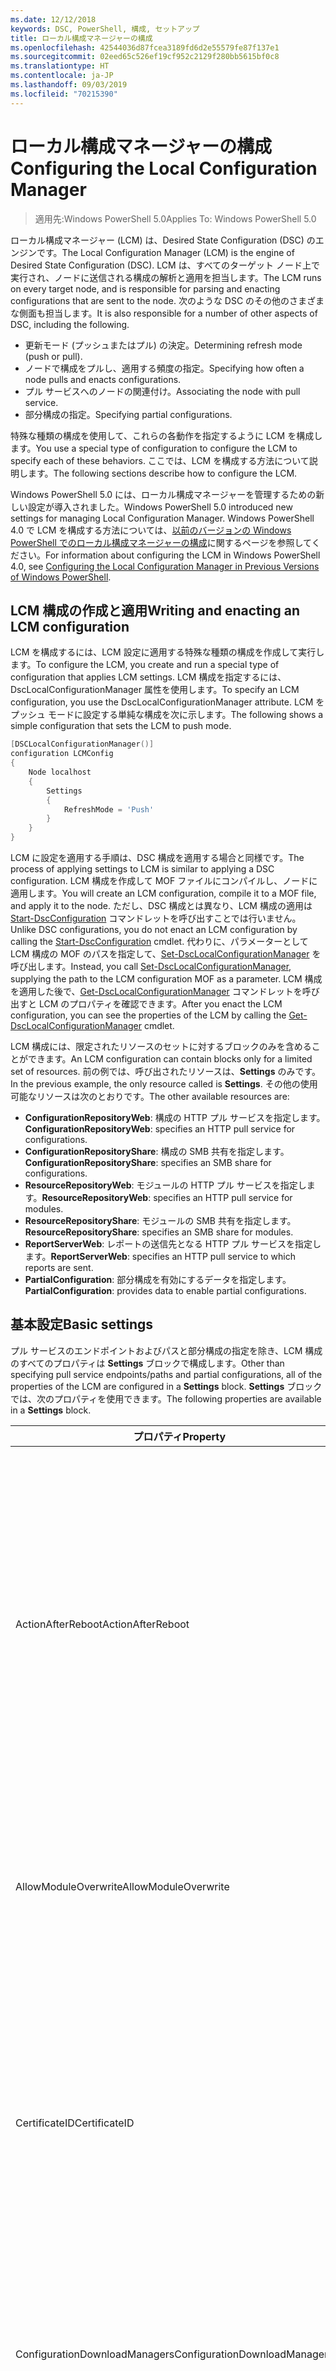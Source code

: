 ```yaml
---
ms.date: 12/12/2018
keywords: DSC, PowerShell, 構成, セットアップ
title: ローカル構成マネージャーの構成
ms.openlocfilehash: 42544036d87fcea3189fd6d2e55579fe87f137e1
ms.sourcegitcommit: 02eed65c526ef19cf952c2129f280bb5615bf0c8
ms.translationtype: HT
ms.contentlocale: ja-JP
ms.lasthandoff: 09/03/2019
ms.locfileid: "70215390"
---
```

# <a name="configuring-the-local-configuration-manager"></a><span data-ttu-id="49e75-103">ローカル構成マネージャーの構成</span><span class="sxs-lookup"><span data-stu-id="49e75-103">Configuring the Local Configuration Manager</span></span>

> <span data-ttu-id="49e75-104">適用先:Windows PowerShell 5.0</span><span class="sxs-lookup"><span data-stu-id="49e75-104">Applies To: Windows PowerShell 5.0</span></span>

<span data-ttu-id="49e75-105">ローカル構成マネージャー (LCM) は、Desired State Configuration (DSC) のエンジンです。</span><span class="sxs-lookup"><span data-stu-id="49e75-105">The Local Configuration Manager (LCM) is the engine of Desired State Configuration (DSC).</span></span>
<span data-ttu-id="49e75-106">LCM は、すべてのターゲット ノード上で実行され、ノードに送信される構成の解析と適用を担当します。</span><span class="sxs-lookup"><span data-stu-id="49e75-106">The LCM runs on every target node, and is responsible for parsing and enacting configurations that are sent to the node.</span></span>
<span data-ttu-id="49e75-107">次のような DSC のその他のさまざまな側面も担当します。</span><span class="sxs-lookup"><span data-stu-id="49e75-107">It is also responsible for a number of other aspects of DSC, including the following.</span></span>

- <span data-ttu-id="49e75-108">更新モード (プッシュまたはプル) の決定。</span><span class="sxs-lookup"><span data-stu-id="49e75-108">Determining refresh mode (push or pull).</span></span>
- <span data-ttu-id="49e75-109">ノードで構成をプルし、適用する頻度の指定。</span><span class="sxs-lookup"><span data-stu-id="49e75-109">Specifying how often a node pulls and enacts configurations.</span></span>
- <span data-ttu-id="49e75-110">プル サービスへのノードの関連付け。</span><span class="sxs-lookup"><span data-stu-id="49e75-110">Associating the node with pull service.</span></span>
- <span data-ttu-id="49e75-111">部分構成の指定。</span><span class="sxs-lookup"><span data-stu-id="49e75-111">Specifying partial configurations.</span></span>

<span data-ttu-id="49e75-112">特殊な種類の構成を使用して、これらの各動作を指定するように LCM を構成します。</span><span class="sxs-lookup"><span data-stu-id="49e75-112">You use a special type of configuration to configure the LCM to specify each of these behaviors.</span></span>
<span data-ttu-id="49e75-113">ここでは、LCM を構成する方法について説明します。</span><span class="sxs-lookup"><span data-stu-id="49e75-113">The following sections describe how to configure the LCM.</span></span>

<span data-ttu-id="49e75-114">Windows PowerShell 5.0 には、ローカル構成マネージャーを管理するための新しい設定が導入されました。</span><span class="sxs-lookup"><span data-stu-id="49e75-114">Windows PowerShell 5.0 introduced new settings for managing Local Configuration Manager.</span></span>
<span data-ttu-id="49e75-115">Windows PowerShell 4.0 で LCM を構成する方法については、[以前のバージョンの Windows PowerShell でのローカル構成マネージャーの構成](metaconfig4.md)に関するページを参照してください。</span><span class="sxs-lookup"><span data-stu-id="49e75-115">For information about configuring the LCM in Windows PowerShell 4.0, see [Configuring the Local Configuration Manager in Previous Versions of Windows PowerShell](metaconfig4.md).</span></span>

## <a name="writing-and-enacting-an-lcm-configuration"></a><span data-ttu-id="49e75-116">LCM 構成の作成と適用</span><span class="sxs-lookup"><span data-stu-id="49e75-116">Writing and enacting an LCM configuration</span></span>

<span data-ttu-id="49e75-117">LCM を構成するには、LCM 設定に適用する特殊な種類の構成を作成して実行します。</span><span class="sxs-lookup"><span data-stu-id="49e75-117">To configure the LCM, you create and run a special type of configuration that applies LCM settings.</span></span>
<span data-ttu-id="49e75-118">LCM 構成を指定するには、DscLocalConfigurationManager 属性を使用します。</span><span class="sxs-lookup"><span data-stu-id="49e75-118">To specify an LCM configuration, you use the DscLocalConfigurationManager attribute.</span></span>
<span data-ttu-id="49e75-119">LCM をプッシュ モードに設定する単純な構成を次に示します。</span><span class="sxs-lookup"><span data-stu-id="49e75-119">The following shows a simple configuration that sets the LCM to push mode.</span></span>

```powershell
[DSCLocalConfigurationManager()]
configuration LCMConfig
{
    Node localhost
    {
        Settings
        {
            RefreshMode = 'Push'
        }
    }
}
```

<span data-ttu-id="49e75-120">LCM に設定を適用する手順は、DSC 構成を適用する場合と同様です。</span><span class="sxs-lookup"><span data-stu-id="49e75-120">The process of applying settings to LCM is similar to applying a DSC configuration.</span></span>
<span data-ttu-id="49e75-121">LCM 構成を作成して MOF ファイルにコンパイルし、ノードに適用します。</span><span class="sxs-lookup"><span data-stu-id="49e75-121">You will create an LCM configuration, compile it to a MOF file, and apply it to the node.</span></span>
<span data-ttu-id="49e75-122">ただし、DSC 構成とは異なり、LCM 構成の適用は [Start-DscConfiguration](/powershell/module/psdesiredstateconfiguration/start-dscconfiguration) コマンドレットを呼び出すことでは行いません。</span><span class="sxs-lookup"><span data-stu-id="49e75-122">Unlike DSC configurations, you do not enact an LCM configuration by calling the [Start-DscConfiguration](/powershell/module/psdesiredstateconfiguration/start-dscconfiguration) cmdlet.</span></span>
<span data-ttu-id="49e75-123">代わりに、パラメーターとして LCM 構成の MOF のパスを指定して、[Set-DscLocalConfigurationManager](/powershell/module/PSDesiredStateConfiguration/Set-DscLocalConfigurationManager) を呼び出します。</span><span class="sxs-lookup"><span data-stu-id="49e75-123">Instead, you call [Set-DscLocalConfigurationManager](/powershell/module/PSDesiredStateConfiguration/Set-DscLocalConfigurationManager), supplying the path to the LCM configuration MOF as a parameter.</span></span>
<span data-ttu-id="49e75-124">LCM 構成を適用した後で、[Get-DscLocalConfigurationManager](/powershell/module/PSDesiredStateConfiguration/Get-DscLocalConfigurationManager) コマンドレットを呼び出すと LCM のプロパティを確認できます。</span><span class="sxs-lookup"><span data-stu-id="49e75-124">After you enact the LCM configuration, you can see the properties of the LCM by calling the [Get-DscLocalConfigurationManager](/powershell/module/PSDesiredStateConfiguration/Get-DscLocalConfigurationManager) cmdlet.</span></span>

<span data-ttu-id="49e75-125">LCM 構成には、限定されたリソースのセットに対するブロックのみを含めることができます。</span><span class="sxs-lookup"><span data-stu-id="49e75-125">An LCM configuration can contain blocks only for a limited set of resources.</span></span>
<span data-ttu-id="49e75-126">前の例では、呼び出されたリソースは、**Settings** のみです。</span><span class="sxs-lookup"><span data-stu-id="49e75-126">In the previous example, the only resource called is **Settings**.</span></span>
<span data-ttu-id="49e75-127">その他の使用可能なリソースは次のとおりです。</span><span class="sxs-lookup"><span data-stu-id="49e75-127">The other available resources are:</span></span>

* <span data-ttu-id="49e75-128">**ConfigurationRepositoryWeb**: 構成の HTTP プル サービスを指定します。</span><span class="sxs-lookup"><span data-stu-id="49e75-128">**ConfigurationRepositoryWeb**: specifies an HTTP pull service for configurations.</span></span>
* <span data-ttu-id="49e75-129">**ConfigurationRepositoryShare**: 構成の SMB 共有を指定します。</span><span class="sxs-lookup"><span data-stu-id="49e75-129">**ConfigurationRepositoryShare**: specifies an SMB share for configurations.</span></span>
* <span data-ttu-id="49e75-130">**ResourceRepositoryWeb**: モジュールの HTTP プル サービスを指定します。</span><span class="sxs-lookup"><span data-stu-id="49e75-130">**ResourceRepositoryWeb**: specifies an HTTP pull service for modules.</span></span>
* <span data-ttu-id="49e75-131">**ResourceRepositoryShare**: モジュールの SMB 共有を指定します。</span><span class="sxs-lookup"><span data-stu-id="49e75-131">**ResourceRepositoryShare**: specifies an SMB share for modules.</span></span>
* <span data-ttu-id="49e75-132">**ReportServerWeb**: レポートの送信先となる HTTP プル サービスを指定します。</span><span class="sxs-lookup"><span data-stu-id="49e75-132">**ReportServerWeb**: specifies an HTTP pull service to which reports are sent.</span></span>
* <span data-ttu-id="49e75-133">**PartialConfiguration**: 部分構成を有効にするデータを指定します。</span><span class="sxs-lookup"><span data-stu-id="49e75-133">**PartialConfiguration**: provides data to enable partial configurations.</span></span>

## <a name="basic-settings"></a><span data-ttu-id="49e75-134">基本設定</span><span class="sxs-lookup"><span data-stu-id="49e75-134">Basic settings</span></span>

<span data-ttu-id="49e75-135">プル サービスのエンドポイントおよびパスと部分構成の指定を除き、LCM 構成のすべてのプロパティは **Settings** ブロックで構成します。</span><span class="sxs-lookup"><span data-stu-id="49e75-135">Other than specifying pull service endpoints/paths and partial configurations, all of the properties of the LCM are configured in a **Settings** block.</span></span>
<span data-ttu-id="49e75-136">**Settings** ブロックでは、次のプロパティを使用できます。</span><span class="sxs-lookup"><span data-stu-id="49e75-136">The following properties are available in a **Settings** block.</span></span>

|  <span data-ttu-id="49e75-137">プロパティ</span><span class="sxs-lookup"><span data-stu-id="49e75-137">Property</span></span>  |  <span data-ttu-id="49e75-138">種類</span><span class="sxs-lookup"><span data-stu-id="49e75-138">Type</span></span>  |  <span data-ttu-id="49e75-139">説明</span><span class="sxs-lookup"><span data-stu-id="49e75-139">Description</span></span>   |
|----------- |------- |--------------- |
| <span data-ttu-id="49e75-140">ActionAfterReboot</span><span class="sxs-lookup"><span data-stu-id="49e75-140">ActionAfterReboot</span></span>| <span data-ttu-id="49e75-141">string</span><span class="sxs-lookup"><span data-stu-id="49e75-141">string</span></span>| <span data-ttu-id="49e75-142">構成の適用中の再起動後の動作を指定します。</span><span class="sxs-lookup"><span data-stu-id="49e75-142">Specifies what happens after a reboot during the application of a configuration.</span></span> <span data-ttu-id="49e75-143">指定できる値は __"ContinueConfiguration"__ と __"StopConfiguration"__ です。</span><span class="sxs-lookup"><span data-stu-id="49e75-143">The possible values are __"ContinueConfiguration"__ and __"StopConfiguration"__.</span></span> <ul><li> <span data-ttu-id="49e75-144">__ContinueConfiguration__: コンピューターの再起動後、現在の構成を引き続き適用します。</span><span class="sxs-lookup"><span data-stu-id="49e75-144">__ContinueConfiguration__: Continue applying the current configuration after machine reboot.</span></span> <span data-ttu-id="49e75-145">これは、既定値です。</span><span class="sxs-lookup"><span data-stu-id="49e75-145">This is the default value</span></span></li><li><span data-ttu-id="49e75-146">__StopConfiguration__: コンピューターの再起動後、現在の構成の適用を停止します。</span><span class="sxs-lookup"><span data-stu-id="49e75-146">__StopConfiguration__: Stop the current configuration after machine reboot.</span></span></li></ul>|
| <span data-ttu-id="49e75-147">AllowModuleOverwrite</span><span class="sxs-lookup"><span data-stu-id="49e75-147">AllowModuleOverwrite</span></span>| <span data-ttu-id="49e75-148">ブール</span><span class="sxs-lookup"><span data-stu-id="49e75-148">bool</span></span>| <span data-ttu-id="49e75-149">プル サービスからダウンロードされた新しい構成でのターゲット ノードの古い構成の上書きを許可する場合は、 __$TRUE__。</span><span class="sxs-lookup"><span data-stu-id="49e75-149">__$TRUE__ if new configurations downloaded from the pull service are allowed to overwrite the old ones on the target node.</span></span> <span data-ttu-id="49e75-150">それ以外の場合は、$FALSE。</span><span class="sxs-lookup"><span data-stu-id="49e75-150">Otherwise, $FALSE.</span></span>|
| <span data-ttu-id="49e75-151">CertificateID</span><span class="sxs-lookup"><span data-stu-id="49e75-151">CertificateID</span></span>| <span data-ttu-id="49e75-152">string</span><span class="sxs-lookup"><span data-stu-id="49e75-152">string</span></span>| <span data-ttu-id="49e75-153">構成で渡される資格情報をセキュリティで保護するために使用される証明書の拇印。</span><span class="sxs-lookup"><span data-stu-id="49e75-153">The thumbprint of a certificate used to secure credentials passed in a configuration.</span></span> <span data-ttu-id="49e75-154">詳細については、「[Want to secure credentials in Windows PowerShell Desired State Configuration? (Windows PowerShell Desired State Configuration で資格情報をセキュリティ保護する)](http://blogs.msdn.com/b/powershell/archive/2014/01/31/want-to-secure-credentials-in-windows-powershell-desired-state-configuration.aspx)」をご覧ください。</span><span class="sxs-lookup"><span data-stu-id="49e75-154">For more information see [Want to secure credentials in Windows PowerShell Desired State Configuration](http://blogs.msdn.com/b/powershell/archive/2014/01/31/want-to-secure-credentials-in-windows-powershell-desired-state-configuration.aspx)?.</span></span> <br> <span data-ttu-id="49e75-155">__注:__ Azure Automation DSC プル サービスを使用している場合、このプロパティは自動で管理されます。</span><span class="sxs-lookup"><span data-stu-id="49e75-155">__Note:__ this is managed automatically if using Azure Automation DSC pull service.</span></span>|
| <span data-ttu-id="49e75-156">ConfigurationDownloadManagers</span><span class="sxs-lookup"><span data-stu-id="49e75-156">ConfigurationDownloadManagers</span></span>| <span data-ttu-id="49e75-157">CimInstance[]</span><span class="sxs-lookup"><span data-stu-id="49e75-157">CimInstance[]</span></span>| <span data-ttu-id="49e75-158">使われていません。</span><span class="sxs-lookup"><span data-stu-id="49e75-158">Obsolete.</span></span> <span data-ttu-id="49e75-159">構成プル サービスのエンドポイントを定義するには、__ConfigurationRepositoryWeb__ ブロックと __ConfigurationRepositoryShare__ ブロックを使用します。</span><span class="sxs-lookup"><span data-stu-id="49e75-159">Use __ConfigurationRepositoryWeb__ and __ConfigurationRepositoryShare__ blocks to define configuration pull service endpoints.</span></span>|
| <span data-ttu-id="49e75-160">ConfigurationID</span><span class="sxs-lookup"><span data-stu-id="49e75-160">ConfigurationID</span></span>| <span data-ttu-id="49e75-161">string</span><span class="sxs-lookup"><span data-stu-id="49e75-161">string</span></span>| <span data-ttu-id="49e75-162">旧バージョンのプル サービスとの互換性用。</span><span class="sxs-lookup"><span data-stu-id="49e75-162">For backwards compatibility with older pull service versions.</span></span> <span data-ttu-id="49e75-163">プル サービスから取得する構成ファイルを識別する GUID。</span><span class="sxs-lookup"><span data-stu-id="49e75-163">A GUID that identifies the configuration file to get from a pull service.</span></span> <span data-ttu-id="49e75-164">構成 MOF の名前が ConfigurationID.mof の場合、ノードはプル サービスで構成をプルします。</span><span class="sxs-lookup"><span data-stu-id="49e75-164">The node will pull configurations on the pull service if the name of the configuration MOF is named ConfigurationID.mof.</span></span><br> <span data-ttu-id="49e75-165">__注:__ このプロパティを設定した場合、__RegistrationKey__ を使用してプル サービスへノードを登録することはできません。</span><span class="sxs-lookup"><span data-stu-id="49e75-165">__Note:__ If you set this property, registering the node with a pull service by using __RegistrationKey__ does not work.</span></span> <span data-ttu-id="49e75-166">詳細については、「[構成名を使用したプル クライアントのセットアップ](../pull-server/pullClientConfigNames.md)」を参照してください。</span><span class="sxs-lookup"><span data-stu-id="49e75-166">For more information, see [Setting up a pull client with configuration names](../pull-server/pullClientConfigNames.md).</span></span>|
| <span data-ttu-id="49e75-167">ConfigurationMode</span><span class="sxs-lookup"><span data-stu-id="49e75-167">ConfigurationMode</span></span>| <span data-ttu-id="49e75-168">string</span><span class="sxs-lookup"><span data-stu-id="49e75-168">string</span></span> | <span data-ttu-id="49e75-169">LCM が実際に構成をターゲット ノードに適用する方法を指定します。</span><span class="sxs-lookup"><span data-stu-id="49e75-169">Specifies how the LCM actually applies the configuration to the target nodes.</span></span> <span data-ttu-id="49e75-170">指定できる値は __"ApplyOnly"__ 、 __"ApplyAndMonitior"__ 、 __"ApplyAndAutoCorrect"__ です。</span><span class="sxs-lookup"><span data-stu-id="49e75-170">Possible values are __"ApplyOnly"__,__"ApplyAndMonitor"__, and __"ApplyAndAutoCorrect"__.</span></span> <ul><li><span data-ttu-id="49e75-171">__ApplyOnly__:DSC によって構成が適用され、それ以上は何も行われません。ただし、ターゲット ノードに新しい構成がプッシュされた場合、または新しい構成がサービスからプルされた場合を除きます。</span><span class="sxs-lookup"><span data-stu-id="49e75-171">__ApplyOnly__: DSC applies the configuration and does nothing further unless a new configuration is pushed to the target node or when a new configuration is pulled from a service.</span></span> <span data-ttu-id="49e75-172">新しい構成を最初に適用した後、DSC では以前に構成した状態からのずれを確認しません。</span><span class="sxs-lookup"><span data-stu-id="49e75-172">After initial application of a new configuration, DSC does not check for drift from a previously configured state.</span></span> <span data-ttu-id="49e75-173">DSC は成功するまで構成の適用を試みて、成功すると __ApplyOnly__ が有効になります。</span><span class="sxs-lookup"><span data-stu-id="49e75-173">Note that DSC will attempt to apply the configuration until it is successful before __ApplyOnly__ takes effect.</span></span> </li><li> <span data-ttu-id="49e75-174">__ApplyAndMonitor__:これは、既定値です。</span><span class="sxs-lookup"><span data-stu-id="49e75-174">__ApplyAndMonitor__: This is the default value.</span></span> <span data-ttu-id="49e75-175">LCM は、新しい構成を適用します。</span><span class="sxs-lookup"><span data-stu-id="49e75-175">The LCM applies any new configurations.</span></span> <span data-ttu-id="49e75-176">新しい構成を最初に適用した後、ターゲット ノードが望ましい状態からずれた場合、DSC では、ログで不一致を報告します。</span><span class="sxs-lookup"><span data-stu-id="49e75-176">After initial application of a new configuration, if the target node drifts from the desired state, DSC reports the discrepancy in logs.</span></span> <span data-ttu-id="49e75-177">DSC は成功するまで構成の適用を試みて、成功すると __ApplyAndMonitor__ が有効になります。</span><span class="sxs-lookup"><span data-stu-id="49e75-177">Note that DSC will attempt to apply the configuration until it is successful before __ApplyAndMonitor__ takes effect.</span></span></li><li><span data-ttu-id="49e75-178">__ApplyAndAutoCorrect__:DSC によって新しい構成が適用されます。</span><span class="sxs-lookup"><span data-stu-id="49e75-178">__ApplyAndAutoCorrect__: DSC applies any new configurations.</span></span> <span data-ttu-id="49e75-179">新しい構成を最初に適用した後、ターゲット ノードが望ましい状態からずれた場合、DSC では、ログで不一致を報告し、現在の構成を再度適用します。</span><span class="sxs-lookup"><span data-stu-id="49e75-179">After initial application of a new configuration, if the target node drifts from the desired state, DSC reports the discrepancy in logs, and then re-applies the current configuration.</span></span></li></ul>|
| <span data-ttu-id="49e75-180">ConfigurationModeFrequencyMins</span><span class="sxs-lookup"><span data-stu-id="49e75-180">ConfigurationModeFrequencyMins</span></span>| <span data-ttu-id="49e75-181">UInt32</span><span class="sxs-lookup"><span data-stu-id="49e75-181">UInt32</span></span>| <span data-ttu-id="49e75-182">現在の構成がチェックおよび適用される頻度 (分単位)</span><span class="sxs-lookup"><span data-stu-id="49e75-182">How often, in minutes, the current configuration is checked and applied.</span></span> <span data-ttu-id="49e75-183">ConfigurationMode プロパティが ApplyOnly に設定されている場合、このプロパティは無視されます。</span><span class="sxs-lookup"><span data-stu-id="49e75-183">This property is ignored if the ConfigurationMode property is set to ApplyOnly.</span></span> <span data-ttu-id="49e75-184">既定値は 15 です。</span><span class="sxs-lookup"><span data-stu-id="49e75-184">The default value is 15.</span></span>|
| <span data-ttu-id="49e75-185">DebugMode</span><span class="sxs-lookup"><span data-stu-id="49e75-185">DebugMode</span></span>| <span data-ttu-id="49e75-186">string</span><span class="sxs-lookup"><span data-stu-id="49e75-186">string</span></span>| <span data-ttu-id="49e75-187">指定できる値は __None__、__ForceModuleImport__、および __All__ です。</span><span class="sxs-lookup"><span data-stu-id="49e75-187">Possible values are __None__, __ForceModuleImport__, and __All__.</span></span> <ul><li><span data-ttu-id="49e75-188">キャッシュされたリソースを使用する場合は、__None__ に設定します。</span><span class="sxs-lookup"><span data-stu-id="49e75-188">Set to __None__ to use cached resources.</span></span> <span data-ttu-id="49e75-189">これが既定値であり、運用シナリオではこの値を使う必要があります。</span><span class="sxs-lookup"><span data-stu-id="49e75-189">This is the default and should be used in production scenarios.</span></span></li><li><span data-ttu-id="49e75-190">__ForceModuleImport__ に設定すると、以前に読み込まれ、キャッシュされた DSC リソース モジュールも LCM によって再読み込みされます。</span><span class="sxs-lookup"><span data-stu-id="49e75-190">Setting to __ForceModuleImport__, causes the LCM to reload any DSC resource modules, even if they have been previously loaded and cached.</span></span> <span data-ttu-id="49e75-191">これは、使用時に各モジュールが再読み込みされるため、DSC 操作のパフォーマンスに影響します。</span><span class="sxs-lookup"><span data-stu-id="49e75-191">This impacts the performance of DSC operations as each module is reloaded on use.</span></span> <span data-ttu-id="49e75-192">通常、リソースのデバッグ中には、この値を使用します</span><span class="sxs-lookup"><span data-stu-id="49e75-192">Typically you would use this value while debugging a resource</span></span></li><li><span data-ttu-id="49e75-193">このリリースでは、__All__ は、__ForceModuleImport__ と同じです。</span><span class="sxs-lookup"><span data-stu-id="49e75-193">In this release, __All__ is same as __ForceModuleImport__</span></span></li></ul> |
| <span data-ttu-id="49e75-194">RebootNodeIfNeeded</span><span class="sxs-lookup"><span data-stu-id="49e75-194">RebootNodeIfNeeded</span></span>| <span data-ttu-id="49e75-195">ブール</span><span class="sxs-lookup"><span data-stu-id="49e75-195">bool</span></span>| <span data-ttu-id="49e75-196">これを `$true` に設定して、リソースにより `$global:DSCMachineStatus` フラグを使用したノードが再起動されるようにします。</span><span class="sxs-lookup"><span data-stu-id="49e75-196">Set this to `$true` to allow resources to reboot the Node using the `$global:DSCMachineStatus` flag.</span></span> <span data-ttu-id="49e75-197">設定しない場合は、再起動が必要な構成のノードを手動で再起動する必要があります。</span><span class="sxs-lookup"><span data-stu-id="49e75-197">Otherwise, you will have to manually reboot the node for any configuration that requires it.</span></span> <span data-ttu-id="49e75-198">既定値は `$false` です。</span><span class="sxs-lookup"><span data-stu-id="49e75-198">The default value is `$false`.</span></span> <span data-ttu-id="49e75-199">DSC 以外 (Windows インストーラーなど) で再起動の条件が有効化されている場合にこの設定を使用するには、この設定を [xPendingReboot](https://github.com/powershell/xpendingreboot) モジュールと併用します。</span><span class="sxs-lookup"><span data-stu-id="49e75-199">To use this setting when a reboot condition is enacted by something other than DSC (such as Windows Installer), combine this setting with the [xPendingReboot](https://github.com/powershell/xpendingreboot) module.</span></span>|
| <span data-ttu-id="49e75-200">RefreshMode</span><span class="sxs-lookup"><span data-stu-id="49e75-200">RefreshMode</span></span>| <span data-ttu-id="49e75-201">string</span><span class="sxs-lookup"><span data-stu-id="49e75-201">string</span></span>| <span data-ttu-id="49e75-202">LCM が構成を取得する方法を指定します。</span><span class="sxs-lookup"><span data-stu-id="49e75-202">Specifies how the LCM gets configurations.</span></span> <span data-ttu-id="49e75-203">指定できる値は、 __"Disabled"__ 、 __"Push"__ 、 __"Pull"__ です。</span><span class="sxs-lookup"><span data-stu-id="49e75-203">The possible values are __"Disabled"__, __"Push"__, and __"Pull"__.</span></span> <ul><li><span data-ttu-id="49e75-204">__Disabled__: このノードの DSC 構成が無効になります。</span><span class="sxs-lookup"><span data-stu-id="49e75-204">__Disabled__: DSC configurations are disabled for this node.</span></span></li><li> <span data-ttu-id="49e75-205">__Push__: [Start-DscConfiguration](/powershell/module/psdesiredstateconfiguration/start-dscconfiguration) コマンドレットを呼び出すことによって構成を開始します。</span><span class="sxs-lookup"><span data-stu-id="49e75-205">__Push__: Configurations are initiated by calling the [Start-DscConfiguration](/powershell/module/psdesiredstateconfiguration/start-dscconfiguration) cmdlet.</span></span> <span data-ttu-id="49e75-206">構成は、ノードにすぐに適用されます。</span><span class="sxs-lookup"><span data-stu-id="49e75-206">The configuration is applied immediately to the node.</span></span> <span data-ttu-id="49e75-207">これは、既定値です。</span><span class="sxs-lookup"><span data-stu-id="49e75-207">This is the default value.</span></span></li><li><span data-ttu-id="49e75-208">__Pull:__ プル サービスまたは SMB パスで構成を定期的にチェックするようにノードを構成します。</span><span class="sxs-lookup"><span data-stu-id="49e75-208">__Pull:__ The node is configured to regularly check for configurations from a pull service or SMB path.</span></span> <span data-ttu-id="49e75-209">このプロパティを __Pull__ に設定する場合、__ConfigurationRepositoryWeb__ ブロックまたは __ConfigurationRepositoryShare__ ブロックで HTTP (サービス) または SMB (共有) パスを指定する必要があります。</span><span class="sxs-lookup"><span data-stu-id="49e75-209">If this property is set to __Pull__, you must specify an HTTP (service) or SMB (share) path in a __ConfigurationRepositoryWeb__ or __ConfigurationRepositoryShare__ block.</span></span></li></ul>|
| <span data-ttu-id="49e75-210">RefreshFrequencyMins</span><span class="sxs-lookup"><span data-stu-id="49e75-210">RefreshFrequencyMins</span></span>| <span data-ttu-id="49e75-211">Uint32</span><span class="sxs-lookup"><span data-stu-id="49e75-211">Uint32</span></span>| <span data-ttu-id="49e75-212">LCM がプル サービスをチェックして最新の構成を取得する時間間隔 (分)。</span><span class="sxs-lookup"><span data-stu-id="49e75-212">The time interval, in minutes, at which the LCM checks a pull service to get updated configurations.</span></span> <span data-ttu-id="49e75-213">この値は、LCM がプル モードで構成されていない場合は無視されます。</span><span class="sxs-lookup"><span data-stu-id="49e75-213">This value is ignored if the LCM is not configured in pull mode.</span></span> <span data-ttu-id="49e75-214">既定値は 30 です。</span><span class="sxs-lookup"><span data-stu-id="49e75-214">The default value is 30.</span></span>|
| <span data-ttu-id="49e75-215">ReportManagers</span><span class="sxs-lookup"><span data-stu-id="49e75-215">ReportManagers</span></span>| <span data-ttu-id="49e75-216">CimInstance[]</span><span class="sxs-lookup"><span data-stu-id="49e75-216">CimInstance[]</span></span>| <span data-ttu-id="49e75-217">使われていません。</span><span class="sxs-lookup"><span data-stu-id="49e75-217">Obsolete.</span></span> <span data-ttu-id="49e75-218">プル サービスへデータをレポートするエンドポイントを定義するには、__ReportServerWeb__ ブロックを使用します。</span><span class="sxs-lookup"><span data-stu-id="49e75-218">Use __ReportServerWeb__ blocks to define an endpoint to send reporting data to a pull service.</span></span>|
| <span data-ttu-id="49e75-219">ResourceModuleManagers</span><span class="sxs-lookup"><span data-stu-id="49e75-219">ResourceModuleManagers</span></span>| <span data-ttu-id="49e75-220">CimInstance[]</span><span class="sxs-lookup"><span data-stu-id="49e75-220">CimInstance[]</span></span>| <span data-ttu-id="49e75-221">使われていません。</span><span class="sxs-lookup"><span data-stu-id="49e75-221">Obsolete.</span></span> <span data-ttu-id="49e75-222">プル サービスの HTTP エンドポイントまたは SMB パスを定義するには、__ResourceRepositoryWeb__ ブロックまたは __ResourceRepositoryShare__ ブロックをそれぞれ使用します。</span><span class="sxs-lookup"><span data-stu-id="49e75-222">Use __ResourceRepositoryWeb__ and __ResourceRepositoryShare__ blocks to define pull service HTTP endpoints or SMB paths, respectively.</span></span>|
| <span data-ttu-id="49e75-223">PartialConfigurations</span><span class="sxs-lookup"><span data-stu-id="49e75-223">PartialConfigurations</span></span>| <span data-ttu-id="49e75-224">CimInstance</span><span class="sxs-lookup"><span data-stu-id="49e75-224">CimInstance</span></span>| <span data-ttu-id="49e75-225">実装されていません。</span><span class="sxs-lookup"><span data-stu-id="49e75-225">Not implemented.</span></span> <span data-ttu-id="49e75-226">使用しないでください。</span><span class="sxs-lookup"><span data-stu-id="49e75-226">Do not use.</span></span>|
| <span data-ttu-id="49e75-227">StatusRetentionTimeInDays</span><span class="sxs-lookup"><span data-stu-id="49e75-227">StatusRetentionTimeInDays</span></span> | <span data-ttu-id="49e75-228">UInt32</span><span class="sxs-lookup"><span data-stu-id="49e75-228">UInt32</span></span>| <span data-ttu-id="49e75-229">LCM が現在の構成の状態を保持する日数。</span><span class="sxs-lookup"><span data-stu-id="49e75-229">The number of days the LCM keeps the status of the current configuration.</span></span>|

> [!NOTE]
> <span data-ttu-id="49e75-230">LCM は次に基づいて **ConfigurationModeFrequencyMins** サイクルを開始します。</span><span class="sxs-lookup"><span data-stu-id="49e75-230">The LCM starts the **ConfigurationModeFrequencyMins** cycle based on:</span></span>
>
> - <span data-ttu-id="49e75-231">新しいメタ構成が `Set-DscLocalConfigurationManager` を使用して適用される</span><span class="sxs-lookup"><span data-stu-id="49e75-231">A new metaconfig is applied using `Set-DscLocalConfigurationManager`</span></span>
> - <span data-ttu-id="49e75-232">コンピューターの再起動</span><span class="sxs-lookup"><span data-stu-id="49e75-232">A machine restart</span></span>
>
> <span data-ttu-id="49e75-233">タイマー プロセスでクラッシュが発生するすべての状況で、それが 30 秒以内に検出され、サイクルが再開されます。</span><span class="sxs-lookup"><span data-stu-id="49e75-233">For any condition where the timer process experiences a crash, that will be detected within 30 seconds and the cycle will be restarted.</span></span>
> <span data-ttu-id="49e75-234">同時実行操作によって、サイクルの開始が遅延する可能性があり、この操作の期間が構成済みのサイクル頻度を超えた場合、次のタイマーは開始されません。</span><span class="sxs-lookup"><span data-stu-id="49e75-234">A concurrent operation could delay the cycle from being started, if the duration of this operation exceeds the configured cycle frequency, the next timer will not start.</span></span>
>
> <span data-ttu-id="49e75-235">たとえば、メタ構成が 15 分のプル頻度で構成されており、プルが T1 で発生するとします。</span><span class="sxs-lookup"><span data-stu-id="49e75-235">Example, the metaconfig is configured at a 15 minute pull frequency and a pull occurs at T1.</span></span>  <span data-ttu-id="49e75-236">ノードにより 16 分間で作業が完了されません。</span><span class="sxs-lookup"><span data-stu-id="49e75-236">The Node does not finish work for 16 minutes.</span></span>  <span data-ttu-id="49e75-237">最初の 15 分のサイクルは無視され、次のプルが T1 + 15 + 15 で発生します。</span><span class="sxs-lookup"><span data-stu-id="49e75-237">The first 15 minute cycle is ignored, and next pull will happen at T1+15+15.</span></span>

## <a name="pull-service"></a><span data-ttu-id="49e75-238">プル サービス</span><span class="sxs-lookup"><span data-stu-id="49e75-238">Pull service</span></span>

<span data-ttu-id="49e75-239">LCM 構成では、次の種類のプル サービス エンドポイントを定義できます。</span><span class="sxs-lookup"><span data-stu-id="49e75-239">LCM configuration supports defining the following types of pull service endpoints:</span></span>

- <span data-ttu-id="49e75-240">**構成サーバー**: DSC 構成のリポジトリ。</span><span class="sxs-lookup"><span data-stu-id="49e75-240">**Configuration server**: A repository for DSC configurations.</span></span> <span data-ttu-id="49e75-241">**ConfigurationRepositoryWeb** (Web ベースのサーバーの場合) ブロックと **ConfigurationRepositoryShare** (SMB ベースのサーバーの場合) ブロックを使用して、構成サーバーを定義します。</span><span class="sxs-lookup"><span data-stu-id="49e75-241">Define configuration servers by using **ConfigurationRepositoryWeb** (for web-based servers) and **ConfigurationRepositoryShare** (for SMB-based servers) blocks.</span></span>
- <span data-ttu-id="49e75-242">**リソース サーバー**: PowerShell モジュールとしてパッケージ化された DSC リソースのリポジトリ。</span><span class="sxs-lookup"><span data-stu-id="49e75-242">**Resource server**: A repository for DSC resources, packaged as PowerShell modules.</span></span> <span data-ttu-id="49e75-243">**ResourceRepositoryWeb** (Web ベースのサーバーの場合) ブロックと **ResourceRepositoryShare** (SMB ベースのサーバーの場合) ブロックを使用して、リソース サーバーを定義します。</span><span class="sxs-lookup"><span data-stu-id="49e75-243">Define resource servers by using **ResourceRepositoryWeb** (for web-based servers) and **ResourceRepositoryShare** (for SMB-based servers) blocks.</span></span>
- <span data-ttu-id="49e75-244">**レポート サーバー**: DSC によってレポート データが送信される先のサービス。</span><span class="sxs-lookup"><span data-stu-id="49e75-244">**Report server**: A service that DSC sends report data to.</span></span> <span data-ttu-id="49e75-245">**ReportServerWeb** ブロックを使用して、レポート サーバーを定義します。</span><span class="sxs-lookup"><span data-stu-id="49e75-245">Define report servers by using **ReportServerWeb** blocks.</span></span> <span data-ttu-id="49e75-246">レポート サーバーは、Web サービスである必要があります。</span><span class="sxs-lookup"><span data-stu-id="49e75-246">A report server must be a web service.</span></span>

<span data-ttu-id="49e75-247">プル サービスの詳細については、[Desired State Configuration プル サービス](../pull-server/pullServer.md)に関するページを参照してください。</span><span class="sxs-lookup"><span data-stu-id="49e75-247">For more details on pull service see, [Desired State Configuration Pull Service](../pull-server/pullServer.md).</span></span>

## <a name="configuration-server-blocks"></a><span data-ttu-id="49e75-248">構成サーバーのブロック</span><span class="sxs-lookup"><span data-stu-id="49e75-248">Configuration server blocks</span></span>

<span data-ttu-id="49e75-249">Web ベースの構成サーバーを定義するには、**ConfigurationRepositoryWeb** ブロックを作成します。</span><span class="sxs-lookup"><span data-stu-id="49e75-249">To define a web-based configuration server, you create a **ConfigurationRepositoryWeb** block.</span></span>
<span data-ttu-id="49e75-250">**ConfigurationRepositoryWeb** は次のプロパティを定義します。</span><span class="sxs-lookup"><span data-stu-id="49e75-250">A **ConfigurationRepositoryWeb** defines the following properties.</span></span>

|<span data-ttu-id="49e75-251">プロパティ</span><span class="sxs-lookup"><span data-stu-id="49e75-251">Property</span></span>|<span data-ttu-id="49e75-252">種類</span><span class="sxs-lookup"><span data-stu-id="49e75-252">Type</span></span>|<span data-ttu-id="49e75-253">説明</span><span class="sxs-lookup"><span data-stu-id="49e75-253">Description</span></span>|
|---|---|---|
|<span data-ttu-id="49e75-254">AllowUnsecureConnection</span><span class="sxs-lookup"><span data-stu-id="49e75-254">AllowUnsecureConnection</span></span>|<span data-ttu-id="49e75-255">ブール</span><span class="sxs-lookup"><span data-stu-id="49e75-255">bool</span></span>|<span data-ttu-id="49e75-256">認証なしのノードからサーバーへの接続を許可するには、 **$TRUE** に設定します。</span><span class="sxs-lookup"><span data-stu-id="49e75-256">Set to **$TRUE** to allow connections from the node to the server without authentication.</span></span> <span data-ttu-id="49e75-257">認証を要求するには、 **$FALSE** に設定します。</span><span class="sxs-lookup"><span data-stu-id="49e75-257">Set to **$FALSE** to require authentication.</span></span>|
|<span data-ttu-id="49e75-258">CertificateID</span><span class="sxs-lookup"><span data-stu-id="49e75-258">CertificateID</span></span>|<span data-ttu-id="49e75-259">string</span><span class="sxs-lookup"><span data-stu-id="49e75-259">string</span></span>|<span data-ttu-id="49e75-260">サーバーへの認証に使用される証明書の拇印。</span><span class="sxs-lookup"><span data-stu-id="49e75-260">The thumbprint of a certificate used to authenticate to the server.</span></span>|
|<span data-ttu-id="49e75-261">ConfigurationNames</span><span class="sxs-lookup"><span data-stu-id="49e75-261">ConfigurationNames</span></span>|<span data-ttu-id="49e75-262">String[]</span><span class="sxs-lookup"><span data-stu-id="49e75-262">String[]</span></span>|<span data-ttu-id="49e75-263">ターゲット ノードによってプルされる構成の名前の配列。</span><span class="sxs-lookup"><span data-stu-id="49e75-263">An array of names of configurations to be pulled by the target node.</span></span> <span data-ttu-id="49e75-264">ノードが **RegistrationKey** を使用してプル サービスに登録されている場合にのみ使用します。</span><span class="sxs-lookup"><span data-stu-id="49e75-264">These are used only if the node is registered with the pull service by using a **RegistrationKey**.</span></span> <span data-ttu-id="49e75-265">詳細については、「[構成名を使用したプル クライアントのセットアップ](../pull-server/pullClientConfigNames.md)」を参照してください。</span><span class="sxs-lookup"><span data-stu-id="49e75-265">For more information, see [Setting up a pull client with configuration names](../pull-server/pullClientConfigNames.md).</span></span>|
|<span data-ttu-id="49e75-266">RegistrationKey</span><span class="sxs-lookup"><span data-stu-id="49e75-266">RegistrationKey</span></span>|<span data-ttu-id="49e75-267">string</span><span class="sxs-lookup"><span data-stu-id="49e75-267">string</span></span>|<span data-ttu-id="49e75-268">プル サービスにノードを登録する GUID。</span><span class="sxs-lookup"><span data-stu-id="49e75-268">A GUID that registers the node with the pull service.</span></span> <span data-ttu-id="49e75-269">詳細については、「[構成名を使用したプル クライアントのセットアップ](../pull-server/pullClientConfigNames.md)」を参照してください。</span><span class="sxs-lookup"><span data-stu-id="49e75-269">For more information, see [Setting up a pull client with configuration names](../pull-server/pullClientConfigNames.md).</span></span>|
|<span data-ttu-id="49e75-270">ServerURL</span><span class="sxs-lookup"><span data-stu-id="49e75-270">ServerURL</span></span>|<span data-ttu-id="49e75-271">string</span><span class="sxs-lookup"><span data-stu-id="49e75-271">string</span></span>|<span data-ttu-id="49e75-272">構成サービスの URL。</span><span class="sxs-lookup"><span data-stu-id="49e75-272">The URL of the configuration service.</span></span>|
|<span data-ttu-id="49e75-273">ProxyURL\*</span><span class="sxs-lookup"><span data-stu-id="49e75-273">ProxyURL\*</span></span>|<span data-ttu-id="49e75-274">string</span><span class="sxs-lookup"><span data-stu-id="49e75-274">string</span></span>|<span data-ttu-id="49e75-275">構成サービスと通信するときに使用する http プロキシの URL。</span><span class="sxs-lookup"><span data-stu-id="49e75-275">The URL of the http proxy to use when communicating with the configuration service.</span></span>|
|<span data-ttu-id="49e75-276">ProxyCredential\*</span><span class="sxs-lookup"><span data-stu-id="49e75-276">ProxyCredential\*</span></span>|<span data-ttu-id="49e75-277">pscredential</span><span class="sxs-lookup"><span data-stu-id="49e75-277">pscredential</span></span>|<span data-ttu-id="49e75-278">http プロキシに使用する資格情報。</span><span class="sxs-lookup"><span data-stu-id="49e75-278">Credential to use for the http proxy.</span></span>|

> [!NOTE]
> * <span data-ttu-id="49e75-279">Windows バージョン 1809 以降でサポートされています。</span><span class="sxs-lookup"><span data-stu-id="49e75-279">Supported in Windows versions 1809 and later.</span></span>

<span data-ttu-id="49e75-280">オンプレミス ノードの ConfigurationRepositoryWeb 値の設定を簡単に行うサンプル スクリプトが用意されています。「[DSC メタ構成の生成](https://docs.microsoft.com/azure/automation/automation-dsc-onboarding#generating-dsc-metaconfigurations)」を参照してください。</span><span class="sxs-lookup"><span data-stu-id="49e75-280">An example script to simplify configuring the ConfigurationRepositoryWeb value for on-premises nodes is available - see [Generating DSC metaconfigurations](https://docs.microsoft.com/azure/automation/automation-dsc-onboarding#generating-dsc-metaconfigurations)</span></span>

<span data-ttu-id="49e75-281">SMB ベースの構成サーバーを定義するには、**ConfigurationRepositoryShare** ブロックを作成します。</span><span class="sxs-lookup"><span data-stu-id="49e75-281">To define an SMB-based configuration server, you create a **ConfigurationRepositoryShare** block.</span></span>
<span data-ttu-id="49e75-282">**ConfigurationRepositoryShare** は次のプロパティを定義します。</span><span class="sxs-lookup"><span data-stu-id="49e75-282">A **ConfigurationRepositoryShare** defines the following properties.</span></span>

|<span data-ttu-id="49e75-283">プロパティ</span><span class="sxs-lookup"><span data-stu-id="49e75-283">Property</span></span>|<span data-ttu-id="49e75-284">種類</span><span class="sxs-lookup"><span data-stu-id="49e75-284">Type</span></span>|<span data-ttu-id="49e75-285">説明</span><span class="sxs-lookup"><span data-stu-id="49e75-285">Description</span></span>|
|---|---|---|
|<span data-ttu-id="49e75-286">Credential</span><span class="sxs-lookup"><span data-stu-id="49e75-286">Credential</span></span>|<span data-ttu-id="49e75-287">MSFT_Credential</span><span class="sxs-lookup"><span data-stu-id="49e75-287">MSFT_Credential</span></span>|<span data-ttu-id="49e75-288">SMB 共有への認証に使用される資格情報。</span><span class="sxs-lookup"><span data-stu-id="49e75-288">The credential used to authenticate to the SMB share.</span></span>|
|<span data-ttu-id="49e75-289">SourcePath</span><span class="sxs-lookup"><span data-stu-id="49e75-289">SourcePath</span></span>|<span data-ttu-id="49e75-290">string</span><span class="sxs-lookup"><span data-stu-id="49e75-290">string</span></span>|<span data-ttu-id="49e75-291">SMB 共有のパス。</span><span class="sxs-lookup"><span data-stu-id="49e75-291">The path of the SMB share.</span></span>|

## <a name="resource-server-blocks"></a><span data-ttu-id="49e75-292">リソース サーバーのブロック</span><span class="sxs-lookup"><span data-stu-id="49e75-292">Resource server blocks</span></span>

<span data-ttu-id="49e75-293">Web ベースのリソース サーバーを定義するには、**ResourceRepositoryWeb** ブロックを作成します。</span><span class="sxs-lookup"><span data-stu-id="49e75-293">To define a web-based resource server, you create a **ResourceRepositoryWeb** block.</span></span>
<span data-ttu-id="49e75-294">**ResourceRepositoryWeb** は次のプロパティを定義します。</span><span class="sxs-lookup"><span data-stu-id="49e75-294">A **ResourceRepositoryWeb** defines the following properties.</span></span>

|<span data-ttu-id="49e75-295">プロパティ</span><span class="sxs-lookup"><span data-stu-id="49e75-295">Property</span></span>|<span data-ttu-id="49e75-296">種類</span><span class="sxs-lookup"><span data-stu-id="49e75-296">Type</span></span>|<span data-ttu-id="49e75-297">説明</span><span class="sxs-lookup"><span data-stu-id="49e75-297">Description</span></span>|
|---|---|---|
|<span data-ttu-id="49e75-298">AllowUnsecureConnection</span><span class="sxs-lookup"><span data-stu-id="49e75-298">AllowUnsecureConnection</span></span>|<span data-ttu-id="49e75-299">ブール</span><span class="sxs-lookup"><span data-stu-id="49e75-299">bool</span></span>|<span data-ttu-id="49e75-300">認証なしのノードからサーバーへの接続を許可するには、 **$TRUE** に設定します。</span><span class="sxs-lookup"><span data-stu-id="49e75-300">Set to **$TRUE** to allow connections from the node to the server without authentication.</span></span> <span data-ttu-id="49e75-301">認証を要求するには、 **$FALSE** に設定します。</span><span class="sxs-lookup"><span data-stu-id="49e75-301">Set to **$FALSE** to require authentication.</span></span>|
|<span data-ttu-id="49e75-302">CertificateID</span><span class="sxs-lookup"><span data-stu-id="49e75-302">CertificateID</span></span>|<span data-ttu-id="49e75-303">string</span><span class="sxs-lookup"><span data-stu-id="49e75-303">string</span></span>|<span data-ttu-id="49e75-304">サーバーへの認証に使用される証明書の拇印。</span><span class="sxs-lookup"><span data-stu-id="49e75-304">The thumbprint of a certificate used to authenticate to the server.</span></span>|
|<span data-ttu-id="49e75-305">RegistrationKey</span><span class="sxs-lookup"><span data-stu-id="49e75-305">RegistrationKey</span></span>|<span data-ttu-id="49e75-306">string</span><span class="sxs-lookup"><span data-stu-id="49e75-306">string</span></span>|<span data-ttu-id="49e75-307">プル サービスにノードを指定する GUID。</span><span class="sxs-lookup"><span data-stu-id="49e75-307">A GUID that identifies the node to the pull service.</span></span>|
|<span data-ttu-id="49e75-308">ServerURL</span><span class="sxs-lookup"><span data-stu-id="49e75-308">ServerURL</span></span>|<span data-ttu-id="49e75-309">string</span><span class="sxs-lookup"><span data-stu-id="49e75-309">string</span></span>|<span data-ttu-id="49e75-310">構成サーバーの URL。</span><span class="sxs-lookup"><span data-stu-id="49e75-310">The URL of the configuration server.</span></span>|
|<span data-ttu-id="49e75-311">ProxyURL\*</span><span class="sxs-lookup"><span data-stu-id="49e75-311">ProxyURL\*</span></span>|<span data-ttu-id="49e75-312">string</span><span class="sxs-lookup"><span data-stu-id="49e75-312">string</span></span>|<span data-ttu-id="49e75-313">構成サービスと通信するときに使用する http プロキシの URL。</span><span class="sxs-lookup"><span data-stu-id="49e75-313">The URL of the http proxy to use when communicating with the configuration service.</span></span>|
|<span data-ttu-id="49e75-314">ProxyCredential\*</span><span class="sxs-lookup"><span data-stu-id="49e75-314">ProxyCredential\*</span></span>|<span data-ttu-id="49e75-315">pscredential</span><span class="sxs-lookup"><span data-stu-id="49e75-315">pscredential</span></span>|<span data-ttu-id="49e75-316">http プロキシに使用する資格情報。</span><span class="sxs-lookup"><span data-stu-id="49e75-316">Credential to use for the http proxy.</span></span>|

> [!NOTE]
> * <span data-ttu-id="49e75-317">Windows バージョン 1809 以降でサポートされています。</span><span class="sxs-lookup"><span data-stu-id="49e75-317">Supported in Windows versions 1809 and later.</span></span>

<span data-ttu-id="49e75-318">オンプレミス ノードの ResourceRepositoryWeb 値の設定を簡単に行うサンプル スクリプトが用意されています。「[DSC メタ構成の生成](https://docs.microsoft.com/azure/automation/automation-dsc-onboarding#generating-dsc-metaconfigurations)」を参照してください。</span><span class="sxs-lookup"><span data-stu-id="49e75-318">An example script to simplify configuring the ResourceRepositoryWeb value for on-premises nodes is available - see [Generating DSC metaconfigurations](https://docs.microsoft.com/azure/automation/automation-dsc-onboarding#generating-dsc-metaconfigurations)</span></span>

<span data-ttu-id="49e75-319">SMB ベースのリソース サーバーを定義するには、**ResourceRepositoryShare** ブロックを作成します。</span><span class="sxs-lookup"><span data-stu-id="49e75-319">To define an SMB-based resource server, you create a **ResourceRepositoryShare** block.</span></span>
<span data-ttu-id="49e75-320">**ResourceRepositoryShare** は次のプロパティを定義します。</span><span class="sxs-lookup"><span data-stu-id="49e75-320">**ResourceRepositoryShare** defines the following properties.</span></span>

|<span data-ttu-id="49e75-321">プロパティ</span><span class="sxs-lookup"><span data-stu-id="49e75-321">Property</span></span>|<span data-ttu-id="49e75-322">種類</span><span class="sxs-lookup"><span data-stu-id="49e75-322">Type</span></span>|<span data-ttu-id="49e75-323">説明</span><span class="sxs-lookup"><span data-stu-id="49e75-323">Description</span></span>|
|---|---|---|
|<span data-ttu-id="49e75-324">Credential</span><span class="sxs-lookup"><span data-stu-id="49e75-324">Credential</span></span>|<span data-ttu-id="49e75-325">MSFT_Credential</span><span class="sxs-lookup"><span data-stu-id="49e75-325">MSFT_Credential</span></span>|<span data-ttu-id="49e75-326">SMB 共有への認証に使用される資格情報。</span><span class="sxs-lookup"><span data-stu-id="49e75-326">The credential used to authenticate to the SMB share.</span></span> <span data-ttu-id="49e75-327">資格情報を渡す例については、「[DSC SMB プル サーバーのセットアップ](../pull-server/pullServerSMB.md)」をご覧ください。</span><span class="sxs-lookup"><span data-stu-id="49e75-327">For an example of passing credentials, see [Setting up a DSC SMB pull server](../pull-server/pullServerSMB.md)</span></span>|
|<span data-ttu-id="49e75-328">SourcePath</span><span class="sxs-lookup"><span data-stu-id="49e75-328">SourcePath</span></span>|<span data-ttu-id="49e75-329">string</span><span class="sxs-lookup"><span data-stu-id="49e75-329">string</span></span>|<span data-ttu-id="49e75-330">SMB 共有のパス。</span><span class="sxs-lookup"><span data-stu-id="49e75-330">The path of the SMB share.</span></span>|

## <a name="report-server-blocks"></a><span data-ttu-id="49e75-331">レポート サーバーのブロック</span><span class="sxs-lookup"><span data-stu-id="49e75-331">Report server blocks</span></span>

<span data-ttu-id="49e75-332">レポート サーバーを定義するには、**ReportServerWeb** ブロックを作成します。</span><span class="sxs-lookup"><span data-stu-id="49e75-332">To define a report server, you create a **ReportServerWeb** block.</span></span>
<span data-ttu-id="49e75-333">レポート サーバーの役割には、SMB ベースのプル サービスとの互換性はありません。</span><span class="sxs-lookup"><span data-stu-id="49e75-333">The report server role is not compatible with SMB based pull service.</span></span>
<span data-ttu-id="49e75-334">**ReportServerWeb** は次のプロパティを定義します。</span><span class="sxs-lookup"><span data-stu-id="49e75-334">**ReportServerWeb** defines the following properties.</span></span>

|<span data-ttu-id="49e75-335">プロパティ</span><span class="sxs-lookup"><span data-stu-id="49e75-335">Property</span></span>|<span data-ttu-id="49e75-336">種類</span><span class="sxs-lookup"><span data-stu-id="49e75-336">Type</span></span>|<span data-ttu-id="49e75-337">説明</span><span class="sxs-lookup"><span data-stu-id="49e75-337">Description</span></span>|
|---|---|---|
|<span data-ttu-id="49e75-338">AllowUnsecureConnection</span><span class="sxs-lookup"><span data-stu-id="49e75-338">AllowUnsecureConnection</span></span>|<span data-ttu-id="49e75-339">ブール</span><span class="sxs-lookup"><span data-stu-id="49e75-339">bool</span></span>|<span data-ttu-id="49e75-340">認証なしのノードからサーバーへの接続を許可するには、 **$TRUE** に設定します。</span><span class="sxs-lookup"><span data-stu-id="49e75-340">Set to **$TRUE** to allow connections from the node to the server without authentication.</span></span> <span data-ttu-id="49e75-341">認証を要求するには、 **$FALSE** に設定します。</span><span class="sxs-lookup"><span data-stu-id="49e75-341">Set to **$FALSE** to require authentication.</span></span>|
|<span data-ttu-id="49e75-342">CertificateID</span><span class="sxs-lookup"><span data-stu-id="49e75-342">CertificateID</span></span>|<span data-ttu-id="49e75-343">string</span><span class="sxs-lookup"><span data-stu-id="49e75-343">string</span></span>|<span data-ttu-id="49e75-344">サーバーへの認証に使用される証明書の拇印。</span><span class="sxs-lookup"><span data-stu-id="49e75-344">The thumbprint of a certificate used to authenticate to the server.</span></span>|
|<span data-ttu-id="49e75-345">RegistrationKey</span><span class="sxs-lookup"><span data-stu-id="49e75-345">RegistrationKey</span></span>|<span data-ttu-id="49e75-346">string</span><span class="sxs-lookup"><span data-stu-id="49e75-346">string</span></span>|<span data-ttu-id="49e75-347">プル サービスにノードを指定する GUID。</span><span class="sxs-lookup"><span data-stu-id="49e75-347">A GUID that identifies the node to the pull service.</span></span>|
|<span data-ttu-id="49e75-348">ServerURL</span><span class="sxs-lookup"><span data-stu-id="49e75-348">ServerURL</span></span>|<span data-ttu-id="49e75-349">string</span><span class="sxs-lookup"><span data-stu-id="49e75-349">string</span></span>|<span data-ttu-id="49e75-350">構成サーバーの URL。</span><span class="sxs-lookup"><span data-stu-id="49e75-350">The URL of the configuration server.</span></span>|
|<span data-ttu-id="49e75-351">ProxyURL\*</span><span class="sxs-lookup"><span data-stu-id="49e75-351">ProxyURL\*</span></span>|<span data-ttu-id="49e75-352">string</span><span class="sxs-lookup"><span data-stu-id="49e75-352">string</span></span>|<span data-ttu-id="49e75-353">構成サービスと通信するときに使用する http プロキシの URL。</span><span class="sxs-lookup"><span data-stu-id="49e75-353">The URL of the http proxy to use when communicating with the configuration service.</span></span>|
|<span data-ttu-id="49e75-354">ProxyCredential\*</span><span class="sxs-lookup"><span data-stu-id="49e75-354">ProxyCredential\*</span></span>|<span data-ttu-id="49e75-355">pscredential</span><span class="sxs-lookup"><span data-stu-id="49e75-355">pscredential</span></span>|<span data-ttu-id="49e75-356">http プロキシに使用する資格情報。</span><span class="sxs-lookup"><span data-stu-id="49e75-356">Credential to use for the http proxy.</span></span>|

> [!NOTE]
> * <span data-ttu-id="49e75-357">Windows バージョン 1809 以降でサポートされています。</span><span class="sxs-lookup"><span data-stu-id="49e75-357">Supported in Windows versions 1809 and later.</span></span>

<span data-ttu-id="49e75-358">オンプレミス ノードの ReportServerWeb 値の設定を簡単に行うサンプル スクリプトが用意されています。「[DSC メタ構成の生成](https://docs.microsoft.com/azure/automation/automation-dsc-onboarding#generating-dsc-metaconfigurations)」を参照してください。</span><span class="sxs-lookup"><span data-stu-id="49e75-358">An example script to simplify configuring the ReportServerWeb value for on-premises nodes is available - see [Generating DSC metaconfigurations](https://docs.microsoft.com/azure/automation/automation-dsc-onboarding#generating-dsc-metaconfigurations)</span></span>

## <a name="partial-configurations"></a><span data-ttu-id="49e75-359">部分構成</span><span class="sxs-lookup"><span data-stu-id="49e75-359">Partial configurations</span></span>

<span data-ttu-id="49e75-360">部分構成を定義するには、**PartialConfiguration** ブロックを作成します。</span><span class="sxs-lookup"><span data-stu-id="49e75-360">To define a partial configuration, you create a **PartialConfiguration** block.</span></span>
<span data-ttu-id="49e75-361">部分構成の詳細については、「[PowerShell Desired State Configuration の部分構成](../pull-server/partialConfigs.md)」をご覧ください。</span><span class="sxs-lookup"><span data-stu-id="49e75-361">For more information about partial configurations, see [DSC Partial configurations](../pull-server/partialConfigs.md).</span></span>
<span data-ttu-id="49e75-362">**PartialConfiguration** は次のプロパティを定義します。</span><span class="sxs-lookup"><span data-stu-id="49e75-362">**PartialConfiguration** defines the following properties.</span></span>

|<span data-ttu-id="49e75-363">プロパティ</span><span class="sxs-lookup"><span data-stu-id="49e75-363">Property</span></span>|<span data-ttu-id="49e75-364">種類</span><span class="sxs-lookup"><span data-stu-id="49e75-364">Type</span></span>|<span data-ttu-id="49e75-365">説明</span><span class="sxs-lookup"><span data-stu-id="49e75-365">Description</span></span>|
|---|---|---|
|<span data-ttu-id="49e75-366">ConfigurationSource</span><span class="sxs-lookup"><span data-stu-id="49e75-366">ConfigurationSource</span></span>|<span data-ttu-id="49e75-367">string[]</span><span class="sxs-lookup"><span data-stu-id="49e75-367">string[]</span></span>|<span data-ttu-id="49e75-368">**ConfigurationRepositoryWeb** および **ConfigurationRepositoryShare** ブロックで以前に定義した、部分構成をプルする構成サーバーの名前の配列。</span><span class="sxs-lookup"><span data-stu-id="49e75-368">An array of names of configuration servers, previously defined in **ConfigurationRepositoryWeb** and **ConfigurationRepositoryShare** blocks, where the partial configuration is pulled from.</span></span>|
|<span data-ttu-id="49e75-369">DependsOn</span><span class="sxs-lookup"><span data-stu-id="49e75-369">DependsOn</span></span>|<span data-ttu-id="49e75-370">string{}</span><span class="sxs-lookup"><span data-stu-id="49e75-370">string{}</span></span>|<span data-ttu-id="49e75-371">この部分構成が適用される前に完了する必要があるその他の構成の名前の一覧。</span><span class="sxs-lookup"><span data-stu-id="49e75-371">A list of names of other configurations that must be completed before this partial configuration is applied.</span></span>|
|<span data-ttu-id="49e75-372">説明</span><span class="sxs-lookup"><span data-stu-id="49e75-372">Description</span></span>|<span data-ttu-id="49e75-373">string</span><span class="sxs-lookup"><span data-stu-id="49e75-373">string</span></span>|<span data-ttu-id="49e75-374">部分構成を記述するために使用するテキスト。</span><span class="sxs-lookup"><span data-stu-id="49e75-374">Text used to describe the partial configuration.</span></span>|
|<span data-ttu-id="49e75-375">ExclusiveResources</span><span class="sxs-lookup"><span data-stu-id="49e75-375">ExclusiveResources</span></span>|<span data-ttu-id="49e75-376">string[]</span><span class="sxs-lookup"><span data-stu-id="49e75-376">string[]</span></span>|<span data-ttu-id="49e75-377">この部分構成に固有のリソースの配列。</span><span class="sxs-lookup"><span data-stu-id="49e75-377">An array of resources exclusive to this partial configuration.</span></span>|
|<span data-ttu-id="49e75-378">RefreshMode</span><span class="sxs-lookup"><span data-stu-id="49e75-378">RefreshMode</span></span>|<span data-ttu-id="49e75-379">string</span><span class="sxs-lookup"><span data-stu-id="49e75-379">string</span></span>|<span data-ttu-id="49e75-380">LCM がこの部分構成を取得する方法を指定します。</span><span class="sxs-lookup"><span data-stu-id="49e75-380">Specifies how the LCM gets this partial configuration.</span></span> <span data-ttu-id="49e75-381">指定できる値は、 __"Disabled"__ 、 __"Push"__ 、 __"Pull"__ です。</span><span class="sxs-lookup"><span data-stu-id="49e75-381">The possible values are __"Disabled"__, __"Push"__, and __"Pull"__.</span></span> <ul><li><span data-ttu-id="49e75-382">__Disabled__: この部分的な構成が無効になります。</span><span class="sxs-lookup"><span data-stu-id="49e75-382">__Disabled__: This partial configuration is disabled.</span></span></li><li> <span data-ttu-id="49e75-383">__Push__: [Publish-DscConfiguration](/powershell/module/PSDesiredStateConfiguration/Publish-DscConfiguration) コマンドレットを呼び出すと、部分構成がノードにプッシュされます。</span><span class="sxs-lookup"><span data-stu-id="49e75-383">__Push__: The partial configuration is pushed to the node by calling the [Publish-DscConfiguration](/powershell/module/PSDesiredStateConfiguration/Publish-DscConfiguration) cmdlet.</span></span> <span data-ttu-id="49e75-384">ノードのすべての部分構成がプッシュされたか、またはサービスからプルされた後、`Start-DscConfiguration –UseExisting` を呼び出すことで構成を開始できます。</span><span class="sxs-lookup"><span data-stu-id="49e75-384">After all partial configurations for the node are either pushed or pulled from a service, the configuration can be started by calling `Start-DscConfiguration –UseExisting`.</span></span> <span data-ttu-id="49e75-385">これは、既定値です。</span><span class="sxs-lookup"><span data-stu-id="49e75-385">This is the default value.</span></span></li><li><span data-ttu-id="49e75-386">__Pull:__ プル サービスで部分構成を定期的にチェックするようにノードを構成します。</span><span class="sxs-lookup"><span data-stu-id="49e75-386">__Pull:__ The node is configured to regularly check for partial configuration from a pull service.</span></span> <span data-ttu-id="49e75-387">このプロパティを __Pull__ に設定する場合、__ConfigurationSource__ プロパティでプル サービスを指定する必要があります。</span><span class="sxs-lookup"><span data-stu-id="49e75-387">If this property is set to __Pull__, you must specify a pull service in a __ConfigurationSource__ property.</span></span> <span data-ttu-id="49e75-388">Azure Automation プル サービスの詳細については、「[Azure Automation DSC Overview](https://docs.microsoft.com/azure/automation/automation-dsc-overview)」を参照してください。</span><span class="sxs-lookup"><span data-stu-id="49e75-388">For more information about Azure Automation pull service, see [Azure Automation DSC Overview](https://docs.microsoft.com/azure/automation/automation-dsc-overview).</span></span></li></ul>|
|<span data-ttu-id="49e75-389">ResourceModuleSource</span><span class="sxs-lookup"><span data-stu-id="49e75-389">ResourceModuleSource</span></span>|<span data-ttu-id="49e75-390">string[]</span><span class="sxs-lookup"><span data-stu-id="49e75-390">string[]</span></span>|<span data-ttu-id="49e75-391">この部分構成に必要なリソースのダウンロード元となるリソース サーバーの名前の配列。</span><span class="sxs-lookup"><span data-stu-id="49e75-391">An array of the names of resource servers from which to download required resources for this partial configuration.</span></span> <span data-ttu-id="49e75-392">これらの名前では、**ResourceRepositoryWeb** ブロックおよび **ResourceRepositoryShare** ブロックで以前に定義したサービス エンドポイントを参照する必要があります。</span><span class="sxs-lookup"><span data-stu-id="49e75-392">These names must refer to service endpoints previously defined in **ResourceRepositoryWeb** and **ResourceRepositoryShare** blocks.</span></span>|

<span data-ttu-id="49e75-393">__注:__ 部分構成は Azure Automation DSC でサポートされていますが、各 Automation アカウントからプルできる構成はノードごとに 1 つだけです。</span><span class="sxs-lookup"><span data-stu-id="49e75-393">__Note:__ partial configurations are supported with Azure Automation DSC, but only one configuration can be pulled from each automation account per node.</span></span>

## <a name="see-also"></a><span data-ttu-id="49e75-394">参照</span><span class="sxs-lookup"><span data-stu-id="49e75-394">See Also</span></span>

### <a name="concepts"></a><span data-ttu-id="49e75-395">概念</span><span class="sxs-lookup"><span data-stu-id="49e75-395">Concepts</span></span>
[<span data-ttu-id="49e75-396">Desired State Configuration の概要</span><span class="sxs-lookup"><span data-stu-id="49e75-396">Desired State Configuration Overview</span></span>](../overview/overview.md)

[<span data-ttu-id="49e75-397">Azure Automation DSC の使用</span><span class="sxs-lookup"><span data-stu-id="49e75-397">Getting started with Azure Automation DSC</span></span>](https://docs.microsoft.com/azure/automation/automation-dsc-getting-started)

### <a name="other-resources"></a><span data-ttu-id="49e75-398">その他のリソース</span><span class="sxs-lookup"><span data-stu-id="49e75-398">Other Resources</span></span>

[<span data-ttu-id="49e75-399">Set-DscLocalConfigurationManager</span><span class="sxs-lookup"><span data-stu-id="49e75-399">Set-DscLocalConfigurationManager</span></span>](/powershell/module/PSDesiredStateConfiguration/Set-DscLocalConfigurationManager)

[<span data-ttu-id="49e75-400">構成名を使用したプル クライアントのセットアップ</span><span class="sxs-lookup"><span data-stu-id="49e75-400">Setting up a pull client with configuration names</span></span>](../pull-server/pullClientConfigNames.md)
